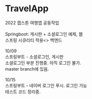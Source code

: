 # TravelApp
2022 캡스톤 여행앱 공동작업<br><br>
Springboot: 게시판 + 소셜로그인 예제, 웹<br>
스프링 시큐리티 적용<>
백엔드<br><br>
10/09 <br>
스프링부트 - 소셜로그인, 게시판<br>
소셜로그인 부분 진행중. 아직 로그인 불가.<br>
master branch에 있음.<br><br>
10/15<br>
스프링부트 - 네이버 로그인 푸시. 로그인 가능<br>
테스트 코드 정리중.<br>
